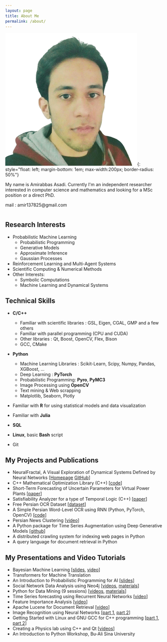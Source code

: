 ```yaml
---
layout: page
title: About Me
permalink: /about/
---
```

![Amirabbas Asadi](/assets/img/amirabbas.png){: style="float: left; margin-bottom: 1em; max-width:200px; border-radius: 50%"}
<p>My name is Amirabbas Asadi. Currently I'm an independent researcher interested in computer science and mathematics and looking for a MSc position or a direct PhD.</p>
mail : amir137825@gmail.com
<div style="clear: both; margin-bottom:3em"></div>

## Research Interests
- Probabilistic Machine Learning
    - Probabilistic Programming
    - Generative Models
    - Approximate Inference
    - Gaussian Processes
- Reinforcement Learning and Multi-Agent Systems
- Scientific Computing & Numerical Methods
- Other Interests:
    - Symbolic Computations
    - Machine Learning and Dynamical Systems

## Technical Skills
- **C/C++**  
    - Familiar with scientific libraries : GSL, Eigen, CGAL, GMP and a few others 
    - Familiar with parallel programming (CPU and CUDA)
    - Other libraries : Qt, Boost, OpenCV, Flex, Bison
    - GCC, CMake

- **Python**
    - Machine Learning Libraries : Scikit-Learn, Scipy, Numpy, Pandas, XGBoost, ...
    - Deep Learning : **PyTorch**
    - Probabilistic Programming: **Pyro**, **PyMC3**
    - Image Processing using **OpenCV**
    - Text mining & Web scrapping
    - Matplotlib, Seaborn, Plotly

- Familiar with **R** for using statistical models and data visualization
- Familiar with **Julia**
- **SQL**
- **Linux**, basic **Bash** script   
- Git


## My Projects and Publications
* NeuralFractal, A Visual Exploration of Dynamical Systems Defined by Neural Networks [[Homepage](https://amirabbasasadi.github.io/neural-fractal/) [GitHub](https://github.com/amirabbasasadi/neural-fractal)]
* C++ Mathematical Optimization Library (C++) [[code](https://github.com/amirabbasasadi/Babai)]
* Short-Term Forecasting of Uncertain Parameters for Virtual Power Plants [[paper](https://ieeexplore.ieee.org/document/9617792)]
* Satisfiability Analyzer for a type of Temporal Logic (C++) [[paper](https://sites.kowsarpub.com/mcj/articles/98204.html)]
* Free Persian OCR Dataset [[dataset](https://github.com/amirabbasasadi/shotor)]
* A Simple Persian Word-Level OCR using RNN (Python, PyTorch, OpenCV) [[code](https://github.com/amirabbasasadi/PersianOCR)]
* Persian News Clustering [[video](https://www.aparat.com/v/Tetgu)]
* A Python package for Time Series Augmentation using Deep Generative Models [[github](https://github.com/DrSasanBarak/AugmentTS)]
* A distributed crawling system for indexing web pages in Python
* A query language for document retrieval in Python

## My Presentations and Video Tutorials
* Bayesian Machine Learning [[slides](https://www.linkedin.com/posts/amirabbas-asadi_bayesian-machine-learning-activity-6912468349071364096-K_6m?utm_source=linkedin_share&utm_medium=member_desktop_web), [video](https://youtu.be/oYQZRl8AB7U)]
* Transformers for Machine Translation
* An Introduction to Probabilistic Programming for AI [[slides](https://www.linkedin.com/posts/amirabbas-asadi-42a2778a_probabilistic-programming-activity-6783467563901886464-wkH8)]
* Social Network Data Analysis using Neo4j [[videos](https://www.aparat.com/playlist/343791), [materials](https://github.com/amirabbasasadi/Social-Network-Data-Analysis)]
* Python for Data Mining (9 sessions) [[videos](https://www.aparat.com/playlist/682746), [materials](https://cw1.basu.ac.ir/courses/1461)]
* Time Series forecasting using Recurrent Neural Networks [[video](https://www.aparat.com/v/mZpo6)]
* Feature Importance Analysis [[video](https://www.aparat.com/v/vYXp0)]
* Apache Lucene for Document Retrieval [[video](https://www.aparat.com/v/TQvKS)]
* Image Recognition using Neural Networks [[part 1](https://www.aparat.com/v/XfvND), [part 2](https://www.aparat.com/v/1stNJ)]
* Getting Started with Linux and GNU GCC for C++ programming [[part 1](https://www.aparat.com/v/6xrj8), [part 2](https://www.aparat.com/v/Iu1ak)]
* Creating a Physics lab using C++ and Qt [[videos](https://www.aparat.com/playlist/212736)]
* An Introduction to Python Workshop, Bu-Ali Sina University
